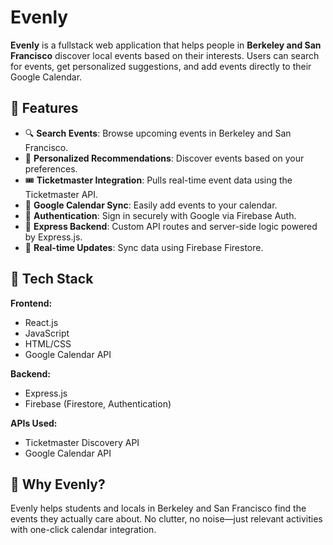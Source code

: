 # Evenly

**Evenly** is a fullstack web application that helps people in **Berkeley and San Francisco** discover local events based on their interests. Users can search for events, get personalized suggestions, and add events directly to their Google Calendar.

## 🌟 Features

- 🔍 **Search Events**: Browse upcoming events in Berkeley and San Francisco.
- 🧠 **Personalized Recommendations**: Discover events based on your preferences.
- 🎟️ **Ticketmaster Integration**: Pulls real-time event data using the Ticketmaster API.
- 📅 **Google Calendar Sync**: Easily add events to your calendar.
- 🔐 **Authentication**: Sign in securely with Google via Firebase Auth.
- 💬 **Express Backend**: Custom API routes and server-side logic powered by Express.js.
- 🔄 **Real-time Updates**: Sync data using Firebase Firestore.

## 🚀 Tech Stack

**Frontend:**
- React.js
- JavaScript
- HTML/CSS
- Google Calendar API

**Backend:**
- Express.js
- Firebase (Firestore, Authentication)

**APIs Used:**
- Ticketmaster Discovery API
- Google Calendar API

## 🧠 Why Evenly?
Evenly helps students and locals in Berkeley and San Francisco find the events they actually care about. No clutter, no noise—just relevant activities with one-click calendar integration.

